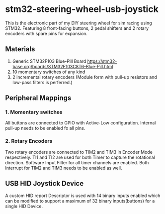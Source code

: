 # stm32-steering-wheel-usb-joystick
This is the electronic part of my DIY steering wheel for sim racing using STM32. Featuring 8 front-facing buttons, 2 pedal shifters and 2 rotary encoders with spare pins for expansion.

## Materials
1. Generic STM32F103 Blue-Pill Board https://stm32-base.org/boards/STM32F103C8T6-Blue-Pill.html
2. 10 momentary switches of any kind
3. 2 incremental rotary encoders (Module form with pull-up resistors and low-pass filters is perferred.)

## Peripheral Mappings
### 1. Momentary switches
All buttons are connected to GPIO with Active-Low configuration. Internal pull-up needs to be enabled fo all pins.
### 2. Rotary Encoders
Two rotary encoders are connected to TIM2 and TIM3 in Encoder Mode respectively. TI1 and TI2 are used for both Timer to capture the rotational direction. 
Software Input Filter for all timer channels are enabled. Both Interrupt for TIM2 and TIM3 needs to be enabled as well.

## USB HID Joystick Device
A custom HID report Descriptor is used with 14 binary inputs enabled which can be modified to support a maximum of 32 binary inputs(buttons) for a single HID Device. 
